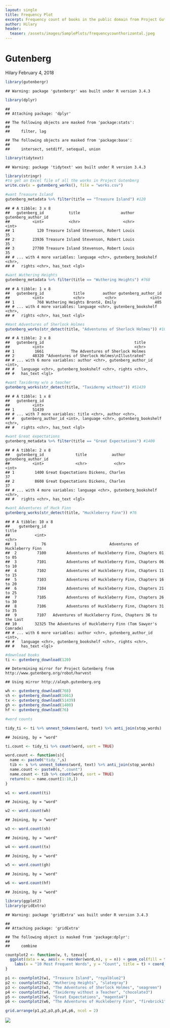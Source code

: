 ```yaml
---
layout: single
title: Frequency Plot
excerpt: Frequency count of books in the public domain from Project Gutenberg
author: Hilary
header:
  teaser: /assets/images/SamplePlots/frequencycounthorizontal.jpeg
---
```


Gutenberg
================
Hilary
February 4, 2018

``` r
library(gutenbergr)
```

    ## Warning: package 'gutenbergr' was built under R version 3.4.3

``` r
library(dplyr)
```

    ## 
    ## Attaching package: 'dplyr'

    ## The following objects are masked from 'package:stats':
    ## 
    ##     filter, lag

    ## The following objects are masked from 'package:base':
    ## 
    ##     intersect, setdiff, setequal, union

``` r
library(tidytext)
```

    ## Warning: package 'tidytext' was built under R version 3.4.3

``` r
library(stringr)
#to get an Excel file of all the works in Project Gutenberg
write.csv(x = gutenberg_works(), file = "works.csv")

#want Treasure Island
gutenberg_metadata %>% filter(title == "Treasure Island") #120
```

    ## # A tibble: 3 x 8
    ##   gutenberg_id           title                  author gutenberg_author_id
    ##          <int>           <chr>                   <chr>               <int>
    ## 1          120 Treasure Island Stevenson, Robert Louis                  35
    ## 2        23936 Treasure Island Stevenson, Robert Louis                  35
    ## 3        27780 Treasure Island Stevenson, Robert Louis                  35
    ## # ... with 4 more variables: language <chr>, gutenberg_bookshelf <chr>,
    ## #   rights <chr>, has_text <lgl>

``` r
#want Wuthering Heights
gutenberg_metadata %>% filter(title == "Wuthering Heights") #768
```

    ## # A tibble: 1 x 8
    ##   gutenberg_id             title        author gutenberg_author_id
    ##          <int>             <chr>         <chr>               <int>
    ## 1          768 Wuthering Heights Brontë, Emily                 405
    ## # ... with 4 more variables: language <chr>, gutenberg_bookshelf <chr>,
    ## #   rights <chr>, has_text <lgl>

``` r
#Want Adventures of Sherlock Holmes
gutenberg_works(str_detect(title, "Adventures of Sherlock Holmes")) #1661
```

    ## # A tibble: 2 x 8
    ##   gutenberg_id                                        title
    ##          <int>                                        <chr>
    ## 1         1661            The Adventures of Sherlock Holmes
    ## 2        48320 "Adventures of Sherlock Holmes\nIllustrated"
    ## # ... with 6 more variables: author <chr>, gutenberg_author_id <int>,
    ## #   language <chr>, gutenberg_bookshelf <chr>, rights <chr>,
    ## #   has_text <lgl>

``` r
#want Taxidermy w/o a teacher
gutenberg_works(str_detect(title, "Taxidermy without")) #51439
```

    ## # A tibble: 1 x 8
    ##   gutenberg_id
    ##          <int>
    ## 1        51439
    ## # ... with 7 more variables: title <chr>, author <chr>,
    ## #   gutenberg_author_id <int>, language <chr>, gutenberg_bookshelf <chr>,
    ## #   rights <chr>, has_text <lgl>

``` r
#want Great expectations
gutenberg_metadata %>% filter(title == "Great Expectations") #1400
```

    ## # A tibble: 2 x 8
    ##   gutenberg_id              title           author gutenberg_author_id
    ##          <int>              <chr>            <chr>               <int>
    ## 1         1400 Great Expectations Dickens, Charles                  37
    ## 2         8608 Great Expectations Dickens, Charles                  37
    ## # ... with 4 more variables: language <chr>, gutenberg_bookshelf <chr>,
    ## #   rights <chr>, has_text <lgl>

``` r
#want Adventures of Huck Finn
gutenberg_works(str_detect(title, "Huckleberry Finn")) #76
```

    ## # A tibble: 10 x 8
    ##    gutenberg_id                                                     title
    ##           <int>                                                     <chr>
    ##  1           76                            Adventures of Huckleberry Finn
    ##  2         7100         Adventures of Huckleberry Finn, Chapters 01 to 05
    ##  3         7101         Adventures of Huckleberry Finn, Chapters 06 to 10
    ##  4         7102         Adventures of Huckleberry Finn, Chapters 11 to 15
    ##  5         7103         Adventures of Huckleberry Finn, Chapters 16 to 20
    ##  6         7104         Adventures of Huckleberry Finn, Chapters 21 to 25
    ##  7         7105         Adventures of Huckleberry Finn, Chapters 26 to 30
    ##  8         7106         Adventures of Huckleberry Finn, Chapters 31 to 35
    ##  9         7107   Adventures of Huckleberry Finn, Chapters 36 to the Last
    ## 10        32325 The Adventures of Huckleberry Finn (Tom Sawyer's Comrade)
    ## # ... with 6 more variables: author <chr>, gutenberg_author_id <int>,
    ## #   language <chr>, gutenberg_bookshelf <chr>, rights <chr>,
    ## #   has_text <lgl>

``` r
#download books
ti <- gutenberg_download(120)
```

    ## Determining mirror for Project Gutenberg from http://www.gutenberg.org/robot/harvest

    ## Using mirror http://aleph.gutenberg.org

``` r
wh <- gutenberg_download(768)
sh <- gutenberg_download(1661)
tx <- gutenberg_download(51439)
gh <- gutenberg_download(1400)
hf <- gutenberg_download(76)

#word counts

tidy_ti <- ti %>% unnest_tokens(word, text) %>% anti_join(stop_words)
```

    ## Joining, by = "word"

``` r
ti.count <- tidy_ti %>% count(word, sort = TRUE)

word.count <- function(s){
  name <- paste0("tidy_",s)
  tib <- s %>% unnest_tokens(word, text) %>% anti_join(stop_words)
  name.count <- paste0(s,".count")
  name.count <- tib %>% count(word, sort = TRUE)
  return(nc = name.count[1:10,])
}

w1 <- word.count(ti)
```

    ## Joining, by = "word"

``` r
w2 <- word.count(wh)
```

    ## Joining, by = "word"

``` r
w3 <- word.count(sh)
```

    ## Joining, by = "word"

``` r
w4 <- word.count(tx)
```

    ## Joining, by = "word"

``` r
w5 <- word.count(gh)
```

    ## Joining, by = "word"

``` r
w6 <- word.count(hf)
```

    ## Joining, by = "word"

``` r
library(ggplot2)
library(gridExtra)
```

    ## Warning: package 'gridExtra' was built under R version 3.4.3

    ## 
    ## Attaching package: 'gridExtra'

    ## The following object is masked from 'package:dplyr':
    ## 
    ##     combine

``` r
countplot2 <- function(w, t, tzeva){
  ggplot(data = w, aes(x = reorder(word,n), y = n)) + geom_col(fill = tzeva) + 
    labs(x = "10 Most Frequent Words", y = "Count", title = t) + coord_flip()
}

p1 <- countplot2(w1, "Treasure Island", "royalblue2")
p2 <- countplot2(w2, "Wuthering Heights", "slategray")
p3 <- countplot2(w3, "The Adventures of Sherlock Holmes", "seagreen")
p4 <- countplot2(w4, "Taxidermy without a Teacher", "chocolate3")
p5 <- countplot2(w5, "Great Expectations", "magenta4")
p6 <- countplot2(w6, "The Adventures of Huckleberry Finn", "firebrick1")

grid.arrange(p1,p2,p3,p5,p4,p6, ncol = 2)
```

![](/assets/images/SamplePlots/frequencycounthorizontal.jpeg)

